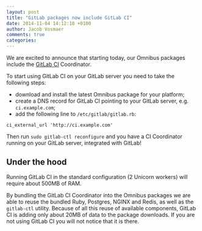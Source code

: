 ```yaml
---
layout: post
title: "GitLab packages now include GitLab CI"
date: 2014-11-04 14:12:18 +0100
author: Jacob Vosmaer
comments: true
categories: 
---
```


We are excited to announce that starting today, our Omnibus packages include
the [GitLab CI](/gitlab-ci/) Coordinator.

To start using GitLab CI on your GitLab server you need to take the following steps:
- download and install the latest Omnibus package for your platform;
- create a DNS record for GitLab CI pointing to your GitLab server, e.g. `ci.example.com`;
- add the following line to `/etc/gitlab/gitlab.rb`:

```
ci_external_url 'http://ci.example.com'
```

Then run `sudo gitlab-ctl reconfigure` and you have a CI Coordinator running on
your GitLab server, integrated with GitLab!

<!-- more -->

## Under the hood

Running GitLab CI in the standard configuration (2 Unicorn workers) will
require about 500MB of RAM.

By bundling the GitLab CI Coordinator into the Omnibus packages we are able to
reuse the bundled Ruby, Postgres, NGINX and Redis, as well as the `gitlab-ctl`
utility. Because of all this reuse of available components, GitLab CI is adding
only about 20MB of data to the package downloads. If you are not using GitLab
CI you will not notice that it is there.
